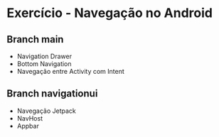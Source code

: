 # Exercício - Navegação no Android

## Branch main
<ul>
  <li>Navigation Drawer</li>
  <li>Bottom Navigation</li>
  <li>Navegação entre Activity com Intent</li>
</ul>


## Branch navigationui
<ul>
  <li>Navegação Jetpack</li>
  <li>NavHost</li>
  <li>Appbar</li>
</ul>

